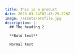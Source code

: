 ```yaml
---
title: This is a product
date: 2023-03-24T02:45:25.228Z
image: /assets/profile.jpg
description: |-
  ## T﻿he heading 2

  **B﻿old text**

  N﻿ormal text
---
```


